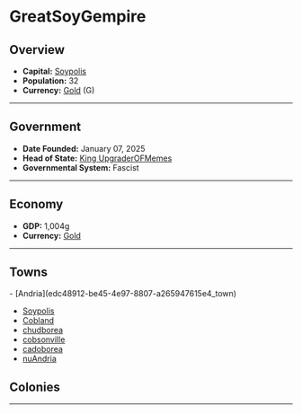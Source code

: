 <!--UNDEDITED FILE, remove this entire line if this file has been edited!-->
# <!--NAME-->GreatSoyGempire<!--NAME-->

## Overview

- **Capital:** <!--CAPITAL_LINK-->[Soypolis](721a93ea-2fc3-4ba4-9c22-72ac41bc6c42_town)<!--CAPITAL_LINK-->
- **Population:** <!--POPULATION-->32<!--POPULATION-->
- **Currency:** <!--CURRENCY_LINK-->[Gold](Gold_currency)<!--CURRENCY_LINK--> (<!--CURRENCY_ABV-->G<!--CURRENCY_ABV-->)

---

## Government

- **Date Founded:** <!--FOUNDED-->January 07, 2025<!--FOUNDED-->
- **Head of State:** <!--LEADER_TITLE_LINK-->[King UpgraderOFMemes](UpgraderOFMemes_user)<!--LEADER_TITLE_LINK-->
- **Governmental System:** <!--GOVERNMENT-->Fascist<!--GOVERNMENT-->

---

## Economy

- **GDP:** <!--GDP-->1,004g<!--GDP-->
- **Currency:** <!--CURRENCY_LINK-->[Gold](Gold_currency)<!--CURRENCY_LINK-->

---

## Towns

<!--TOWNS-->- [Andria](edc48912-be45-4e97-8807-a265947615e4_town)
- [Soypolis](721a93ea-2fc3-4ba4-9c22-72ac41bc6c42_town)
- [Cobland](cdfcff0b-12aa-4e61-a65e-6f4c8994dabd_town)
- [chudborea](7653eeac-71ae-4bb6-b5c0-bf82f9c2bcf2_town)
- [cobsonville](89dc8f7d-e599-454f-a640-adaf857ac5ac_town)
- [cadoborea](b35a3705-259c-4d01-af22-6623918769d5_town)
- [nuAndria](048f1b15-e6f5-4af7-97db-c6e2451b7c8d_town)<!--TOWNS-->

## Colonies

<!--COLONIES--><!--COLONIES-->

---